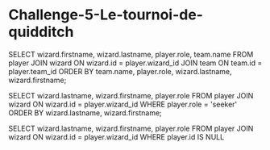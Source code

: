 # Challenge-5-Le-tournoi-de-quidditch

SELECT wizard.firstname, wizard.lastname, player.role, team.name
FROM player
JOIN wizard ON wizard.id = player.wizard_id
JOIN team ON team.id = player.team_id
ORDER BY team.name, player.role, wizard.lastname, wizard.firstname;

SELECT wizard.lastname, wizard.firstname, player.role
FROM player
JOIN wizard ON wizard.id = player.wizard_id
WHERE player.role = 'seeker'
ORDER BY wizard.lastname, wizard.firstname;

SELECT wizard.lastname, wizard.firstname, player.role
FROM player
JOIN wizard ON wizard.id = player.wizard_id
WHERE player.id IS NULL
